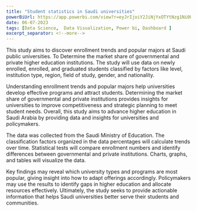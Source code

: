 ```yaml
---
title: "Student statistics in Saudi universities"
powerBiUrl: https://app.powerbi.com/view?r=eyJrIjoiY2JiNjYxOTYtNzg1Ni00MmQ4LTk1MmQtMWRhMDhkOTMyMTE0IiwidCI6IjZiY2E4MzUxLTAxZDMtNDI1Mi04NWVhLWJkYThmOGQyMzViZCIsImMiOjl9
date: 06-07-2023
tags: [Data Science,  Data Visualization, Power bi, Dashboard ]
excerpt_separator: <!--more-->
---
```

This study aims to discover enrollment trends and popular majors at Saudi public universities. To Determine the market share of governmental and private higher education institutions. The study will use data on newly enrolled, enrolled, and graduated students classified by factors like level, institution type, region, field of study, gender, and nationality.

Understanding enrollment trends and popular majors help universities develop effective programs and attract students. Determining the market share of governmental and private institutions provides insights for universities to improve competitiveness and strategic planning to meet student needs. Overall, this study aims to advance higher education in Saudi Arabia by providing data and insights for universities and policymakers.

The data was collected from the Saudi Ministry of Education. The classification factors organized in the data percentages will calculate trends over time. Statistical tests will compare enrollment numbers and identify differences between governmental and private institutions. Charts, graphs, and tables will visualize the data. 

Key findings may reveal which university types and programs are most popular, giving insight into how to adapt offerings accordingly. Policymakers may use the results to identify gaps in higher education and allocate resources effectively. Ultimately, the study seeks to provide actionable information that helps Saudi universities better serve their students and communities.
<!--more-->
